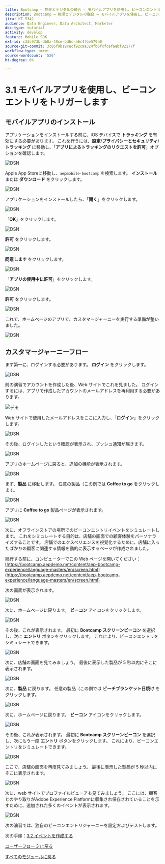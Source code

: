 ```yaml
---
title: Bootcamp – 物理とデジタルの融合 – モバイルアプリを使用し、ビーコンエントリをトリガーします
description: Bootcamp – 物理とデジタルの融合 – モバイルアプリを使用し、ビーコンエントリをトリガーします
jira: KT-5342
audience: Data Engineer, Data Architect, Marketer
doc-type: tutorial
activity: develop
feature: Mobile SDK
exl-id: c33c973b-db8a-49ce-bd6c-a6c4fbe579a0
source-git-commit: 3c86f9b19cecf92c9a324fb6fcfcefaebf82177f
workflow-type: tm+mt
source-wordcount: '526'
ht-degree: 0%

---
```


# 3.1 モバイルアプリを使用し、ビーコンエントリをトリガーします

## モバイルアプリのインストール

アプリケーションをインストールする前に、iOS デバイスで **トラッキング** を有効にする必要があります。 これを行うには、**設定**/**プライバシーとセキュリティ**/**トラッキング** に移動し、「**アプリによるトラッキングのリクエストを許可**」オプションを確認します。

![DSN](./../uc3/images/app4.png)

Apple App Storeに移動し、`aepmobile-bootcamp` を検索します。 **インストール** または **ダウンロード** をクリックします。

![DSN](./../uc3/images/app1.png)

アプリケーションをインストールしたら、「**開く**」をクリックします。

![DSN](./../uc3/images/app2.png)

「**OK**」をクリックします。

![DSN](./../uc3/images/app9.png)

**許可** をクリックします。

![DSN](./../uc3/images/app3.png)

**同意します** をクリックします。

![DSN](./../uc3/images/app7.png)

「**アプリの使用中に許可**」をクリックします。

![DSN](./../uc3/images/app8.png)

**許可** をクリックします。

![DSN](./../uc3/images/app5.png)

これで、ホームページのアプリで、カスタマージャーニーを実行する準備が整いました。

![DSN](./../uc3/images/app12.png)

## カスタマージャーニーフロー

まず第一に、ログインする必要があります。 **ログイン** をクリックします。

![DSN](./images/app13.png)

前の演習でアカウントを作成した後、Web サイトでこれを見ました。 ログインするには、アプリで作成したアカウントのメールアドレスを再利用する必要があります。

![デモ](./images/pv1.png)

Web サイトで使用したメールアドレスをここに入力し、「**ログイン**」をクリックします。

![DSN](./images/app14.png)

その後、ログインしたという確認が表示され、プッシュ通知が届きます。

![DSN](./images/app15.png)

アプリのホームページに戻ると、追加の機能が表示されます。

![DSN](./images/app17.png)

まず、**製品** に移動します。 任意の製品（この例では **Coffee to go** をクリックします。

![DSN](./images/app19.png)

アプリに **Coffee to go** 製品ページが表示されます。

![DSN](./images/app20.png)

次に、オフラインストアの場所でのビーコンエントリイベントをシミュレートします。 これをシミュレートする目的は、店舗の画面での顧客体験をパーソナライズすることです。 店舗でのエクスペリエンスを視覚化するために、店舗に入ったばかりの顧客に関連する情報を動的に表示するページが作成されました。

続行する前に、コンピューターでこの Web ページを開いてください：[https://bootcamp.aepdemo.net/content/aep-bootcamp-experience/language-masters/en/screen.html](https://bootcamp.aepdemo.net/content/aep-bootcamp-experience/language-masters/en/screen.html)

次の画面が表示されます。

![DSN](./images/screen1.png)

次に、ホームページに戻ります。 **ビーコン** アイコンをクリックします。

![DSN](./images/app23.png)

その後、これが表示されます。 最初に **Bootcamp スクリーンビーコン** を選択し、次に **エントリ** ボタンをクリックします。 これにより、ビーコンエントリをシミュレートできます。

![DSN](./images/app21.png)

次に、店舗の画面を見てみましょう。 最後に表示した製品が 5 秒以内にそこに表示されます。

![DSN](./images/screen2.png)

次に、**製品** に戻ります。 任意の製品（この例では **ビーチブランケット日焼け** をクリックします。

![DSN](./images/app22.png)

次に、ホームページに戻ります。 **ビーコン** アイコンをクリックします。

![DSN](./images/app23.png)

その後、これが表示されます。 最初に **Bootcamp スクリーンビーコン** を選択し、次にもう一度 **エントリ** ボタンをクリックします。 これにより、ビーコンエントリをシミュレートできます。

![DSN](./images/app21.png)

ここで、店舗の画面を再度見てみましょう。 最後に表示した製品が 5 秒以内にそこに表示されます。

![DSN](./images/screen3.png)

次に、web サイトでプロファイルビューアも見てみましょう。 ここには、顧客とのやり取りがAdobe Experience Platformに収集され保存されていることを示すために、追加された多くのイベントが表示されます。

![DSN](./images/screen4.png)

次の演習では、独自のビーコンエントリジャーニーを設定およびテストします。

次の手順：[3.2 イベントを作成する ](./ex2.md)

[ユーザーフロー 3 に戻る](./uc3.md)

[すべてのモジュールに戻る](../../overview.md)
